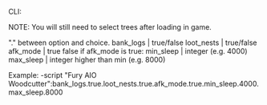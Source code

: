 CLI:

NOTE: You will still need to select trees after loading in game.

"." between option and choice.
bank_logs | true/false
loot_nests | true/false
afk_mode | true false
if afk_mode is true:
min_sleep | integer (e.g. 4000)
max_sleep | integer higher than min (e.g. 8000)

Example:
-script "Fury AIO Woodcutter":bank_logs.true.loot_nests.true.afk_mode.true.min_sleep.4000.max_sleep.8000
